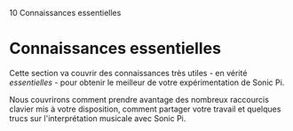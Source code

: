 10 Connaissances essentielles

# Connaissances essentielles

Cette section va couvrir des connaissances très utiles - en vérité 
*essentielles* - pour obtenir le meilleur de votre expérimentation 
de Sonic Pi.

Nous couvrirons comment prendre avantage des nombreux raccourcis clavier
mis à votre disposition, comment partager votre travail et quelques 
trucs sur l'interprétation musicale avec Sonic Pi.

